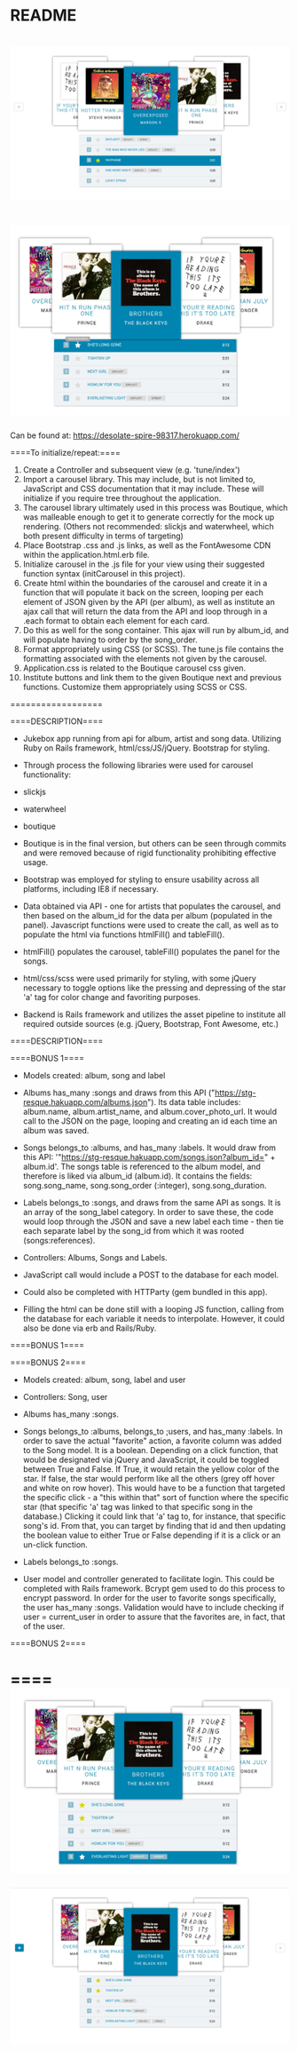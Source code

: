 # README

![alt tag](app/assets/images/haku.jpg)
====
![alt tag](app/assets/images/haku2.jpg)
====

Can be found at: https://desolate-spire-98317.herokuapp.com/

====To initialize/repeat:====

1. Create a Controller and subsequent view (e.g. 'tune/index')
2. Import a carousel library.  This may include, but is not limited to, JavaScript and CSS documentation that it may include.  These will initialize if you require tree throughout the application.
3. The carousel library ultimately used in this process was Boutique, which was malleable enough to get it to generate correctly for the mock up rendering.  (Others not recommended: slickjs and waterwheel, which both present difficulty in terms of targeting)
4. Place Bootstrap .css and .js links, as well as the FontAwesome CDN within the application.html.erb file.
5. Initialize carousel in the .js file for your view using their suggested function syntax (initCarousel in this project).
6. Create html within the boundaries of the carousel and create it in a function that will populate it back on the screen, looping per each element of JSON given by the API (per album), as well as institute an ajax call that will return the data from the API and loop through in a .each format to obtain each element for each card.
7. Do this as well for the song container.  This ajax will run by album_id, and will populate having to order by the song_order.
8. Format appropriately using CSS (or SCSS).  The tune.js file contains the formatting associated with the elements not given by the carousel.
9. Application.css is related to the Boutique carousel css given.
10. Institute buttons and link them to the given Boutique next and previous functions.  Customize them appropriately using SCSS or CSS.

==================


====DESCRIPTION====

- Jukebox app running from api for album, artist and song data.  Utilizing Ruby on Rails framework, html/css/JS/jQuery.  Bootstrap for styling.

- Through process the following libraries were used for carousel functionality:
 - slickjs
 - waterwheel
 - boutique
  - Boutique is in the final version, but others can be seen through commits and were removed because of rigid functionality prohibiting effective usage.

- Bootstrap was employed for styling to ensure usability across all platforms, including IE8 if necessary.

- Data obtained via API - one for artists that populates the carousel, and then based on the album_id for the data per album (populated in the panel).  Javascript functions were used to create the call, as well as to populate the html via functions htmlFill() and tableFill().

- htmlFill() populates the carousel, tableFill() populates the panel for the songs.

- html/css/scss were used primarily for styling, with some jQuery necessary to toggle options like the pressing and depressing of the star 'a' tag for color change and favoriting purposes.

- Backend is Rails framework and utilizes the asset pipeline to institute all required outside sources (e.g. jQuery, Bootstrap, Font Awesome, etc.)

====DESCRIPTION====



====BONUS 1====

- Models created: album, song and label

- Albums has_many :songs and draws from this API ("https://stg-resque.hakuapp.com/albums.json").  Its data table includes: album.name, album.artist_name, and album.cover_photo_url.  It would call to the JSON on the page, looping and creating an id each time an album was saved.

- Songs belongs_to :albums, and has_many :labels.  It would draw from this API: '"https://stg-resque.hakuapp.com/songs.json?album_id=" + album.id'.  The songs table is referenced to the album model, and therefore is liked via album_id (album.id).  It contains the fields: song.song_name, song.song_order (:integer), song.song_duration.

- Labels belongs_to :songs, and draws from the same API as songs.  It is an array of the song_label category.  In order to save these, the code would loop through the JSON and save a new label each time - then tie each separate label by the song_id from which it was rooted (songs:references).

- Controllers: Albums, Songs and Labels.

- JavaScript call would include a POST to the database for each model.

- Could also be completed with HTTParty (gem bundled in this app).

- Filling the html can be done still with a looping JS function, calling from the database for each variable it needs to interpolate.  However, it could also be done via erb and Rails/Ruby.

====BONUS 1====

====BONUS 2====

- Models created: album, song, label and user
- Controllers: Song, user

- Albums has_many :songs.

- Songs belongs_to :albums, belongs_to ;users, and has_many :labels.  In order to save the actual "favorite" action, a favorite column was added to the Song model.  It is a boolean.  Depending on a click function, that would be designated via jQuery and JavaScript, it could be toggled between True and False.  If True, it would retain the yellow color of the star.  If false, the star would perform like all the others (grey off hover and white on row hover).  This would have to be a function that targeted the specific click - a "this within that" sort of function where the specific star (that specific 'a' tag was linked to that specific song in the database.)  Clicking it could link that 'a' tag to, for instance, that specific song's id.  From that, you can target by finding that id and then updating the boolean value to either True or False depending if it is a click or an un-click function.

- Labels belongs_to :songs.

- User model and controller generated to facilitate login.  This could be completed with Rails framework.  Bcrypt gem used to do this process to encrypt password.  In order for the user to favorite songs specifically, the user has_many :songs.  Validation would have to include checking if user = current_user in order to assure that the favorites are, in fact, that of the user.

====BONUS 2====

====
![alt tag](app/assets/images/haku3.jpg)
====
![alt tag](app/assets/images/haku4.jpg)
